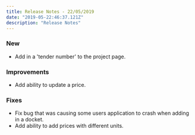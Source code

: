 ```yaml
---
title: Release Notes - 22/05/2019
date: "2019-05-22:46:37.121Z"
description: "Release Notes"
---
```


### New

- Add in a 'tender number' to the project page.

### Improvements

- Add ability to update a price.

### Fixes

- Fix bug that was causing some users application to crash when adding in a docket.
- Add ability to add prices with different units.
